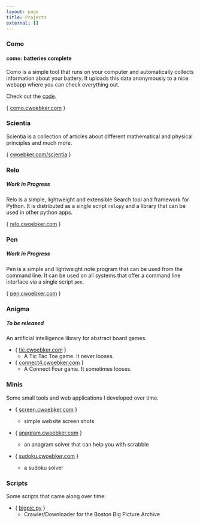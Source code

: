 ```yaml
---
layout: page
title: Projects
external: []
---
```


### Como ###

#### como: batteries complete ####

Como is a simple tool that runs on your computer and automatically collects information about your battery. It uploads this data anonymously to a nice webapp where you can check everything out.

Check out the [code](http://github.com/cwoebker/como).

{ [como.cwoebker.com](http://como.cwoebker.com) }

### Scientia ###

Scientia is a collection of articles about different mathematical and physical principles and much more.

{ [cwoebker.com/scientia](/scientia) }

### Relo ###

##### Work in Progress #####

Relo is a simple, lightweight and extensible Search tool and framework for Python. It is distributed as a
single script `relopy` and a library that can be used in other python apps.

{ [relo.cwoebker.com](http://relo.cwoebker.com) }

### Pen ###

##### Work in Progress #####

Pen is a simple and lightweight note program that can be used from the command line. It can be used on all systems that offer a command line interface via a single script `pen`.

{ [pen.cwoebker.com](http://pen.cwoebker.com) }

### Anigma ###

##### To be released #####

An artificial intelligence library for abstract board games.

- { [tic.cwoebker.com](http://tic.cwoebker.com) }
    - A Tic Tac Toe game. It never looses.
- { [connect4.cwoebker.com](http://connect4.cwoebker.com) }
    - A Connect Four game. It sometimes looses.

### Minis ###

Some small tools and web applications I developed over time.

- { [screen.cwoebker.com](http://screen.cwoebker.com) }
    - simple website screen shots

- { [anagram.cwoebker.com](http://anagram.cwoebker.com) }
	- an anagram solver that can help you with scrabble

- { [sudoku.cwoebker.com](http://sudoku.cwoebker.com) }
    - a sudoku solver

### Scripts ###

Some scripts that came along over time:

- { [bigpic.py](http://cwoebker.com/posts/the-beauty-of-big-pictures/) }
    - Crawler/Downloader for the Boston Big Picture Archive

